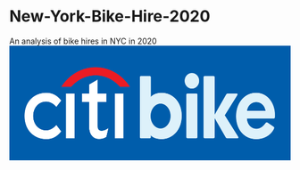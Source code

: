 # New-York-Bike-Hire-2020
An analysis of bike hires in NYC in 2020
<img src="https://github.com/WillMc-DA/New-York-Bike-Hire-2020/blob/main/01%20Project%20Management/Citi_Bike_logo.jpg" width="543" height="206">
